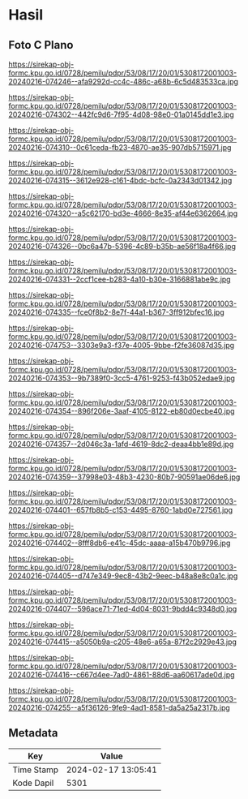 # Hasil

## Foto C Plano

https://sirekap-obj-formc.kpu.go.id/0728/pemilu/pdpr/53/08/17/20/01/5308172001003-20240216-074246--afa9292d-cc4c-486c-a68b-6c5d483533ca.jpg

https://sirekap-obj-formc.kpu.go.id/0728/pemilu/pdpr/53/08/17/20/01/5308172001003-20240216-074302--442fc9d6-7f95-4d08-98e0-01a0145dd1e3.jpg

https://sirekap-obj-formc.kpu.go.id/0728/pemilu/pdpr/53/08/17/20/01/5308172001003-20240216-074310--0c61ceda-fb23-4870-ae35-907db5715971.jpg

https://sirekap-obj-formc.kpu.go.id/0728/pemilu/pdpr/53/08/17/20/01/5308172001003-20240216-074315--3612e928-c161-4bdc-bcfc-0a2343d01342.jpg

https://sirekap-obj-formc.kpu.go.id/0728/pemilu/pdpr/53/08/17/20/01/5308172001003-20240216-074320--a5c62170-bd3e-4666-8e35-af44e6362664.jpg

https://sirekap-obj-formc.kpu.go.id/0728/pemilu/pdpr/53/08/17/20/01/5308172001003-20240216-074326--0bc6a47b-5396-4c89-b35b-ae56f18a4f66.jpg

https://sirekap-obj-formc.kpu.go.id/0728/pemilu/pdpr/53/08/17/20/01/5308172001003-20240216-074331--2ccf1cee-b283-4a10-b30e-3166881abe9c.jpg

https://sirekap-obj-formc.kpu.go.id/0728/pemilu/pdpr/53/08/17/20/01/5308172001003-20240216-074335--fce0f8b2-8e7f-44a1-b367-3ff912bfec16.jpg

https://sirekap-obj-formc.kpu.go.id/0728/pemilu/pdpr/53/08/17/20/01/5308172001003-20240216-074753--3303e9a3-f37e-4005-9bbe-f2fe36087d35.jpg

https://sirekap-obj-formc.kpu.go.id/0728/pemilu/pdpr/53/08/17/20/01/5308172001003-20240216-074353--9b7389f0-3cc5-4761-9253-f43b052edae9.jpg

https://sirekap-obj-formc.kpu.go.id/0728/pemilu/pdpr/53/08/17/20/01/5308172001003-20240216-074354--896f206e-3aaf-4105-8122-eb80d0ecbe40.jpg

https://sirekap-obj-formc.kpu.go.id/0728/pemilu/pdpr/53/08/17/20/01/5308172001003-20240216-074357--2d046c3a-1afd-4619-8dc2-deaa4bb1e89d.jpg

https://sirekap-obj-formc.kpu.go.id/0728/pemilu/pdpr/53/08/17/20/01/5308172001003-20240216-074359--37998e03-48b3-4230-80b7-90591ae06de6.jpg

https://sirekap-obj-formc.kpu.go.id/0728/pemilu/pdpr/53/08/17/20/01/5308172001003-20240216-074401--657fb8b5-c153-4495-8760-1abd0e727561.jpg

https://sirekap-obj-formc.kpu.go.id/0728/pemilu/pdpr/53/08/17/20/01/5308172001003-20240216-074402--8fff8db6-e41c-45dc-aaaa-a15b470b9796.jpg

https://sirekap-obj-formc.kpu.go.id/0728/pemilu/pdpr/53/08/17/20/01/5308172001003-20240216-074405--d747e349-9ec8-43b2-9eec-b48a8e8c0a1c.jpg

https://sirekap-obj-formc.kpu.go.id/0728/pemilu/pdpr/53/08/17/20/01/5308172001003-20240216-074407--596ace71-71ed-4d04-8031-9bdd4c9348d0.jpg

https://sirekap-obj-formc.kpu.go.id/0728/pemilu/pdpr/53/08/17/20/01/5308172001003-20240216-074415--a5050b9a-c205-48e6-a65a-87f2c2929e43.jpg

https://sirekap-obj-formc.kpu.go.id/0728/pemilu/pdpr/53/08/17/20/01/5308172001003-20240216-074416--c667d4ee-7ad0-4861-88d6-aa60617ade0d.jpg

https://sirekap-obj-formc.kpu.go.id/0728/pemilu/pdpr/53/08/17/20/01/5308172001003-20240216-074255--a5f36126-9fe9-4ad1-8581-da5a25a2317b.jpg


## Metadata

| Key        | Value               |
| ---------- | ------------------- |
| Time Stamp | 2024-02-17 13:05:41 |
| Kode Dapil | 5301                |



